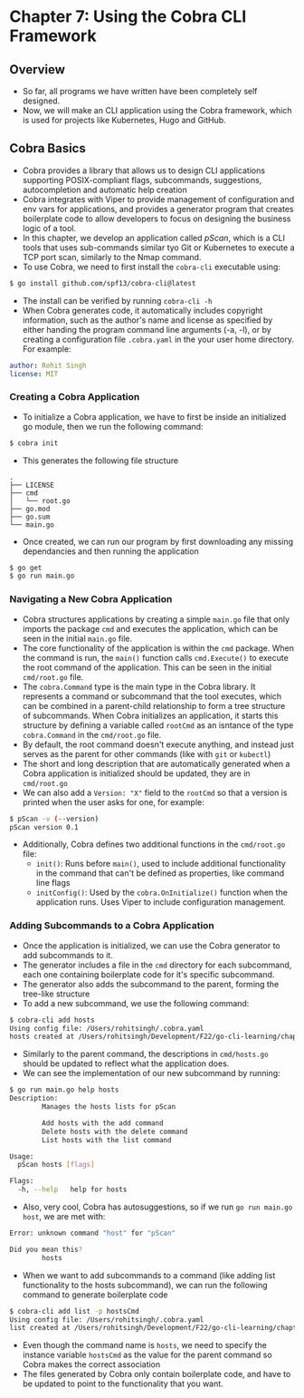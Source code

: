 # Chapter 7: Using the Cobra CLI Framework

## Overview

- So far, all programs we have written have been completely self designed.
- Now, we will make an CLI application using the Cobra framework, which is used for projects like Kubernetes, Hugo and GitHub.

## Cobra Basics
- Cobra provides a library that allows us to design CLI applications supporting POSIX-compliant flags, subcommands, suggestions, autocompletion and automatic help creation
- Cobra integrates with Viper to provide management of configuration and env vars for applications, and provides a generator program that creates boilerplate code to allow developers to focus on designing the business logic of a tool.
- In this chapter, we develop an application called _pScan_, which is a CLI tools that uses sub-commands similar tyo Git or Kubernetes to execute a TCP port scan, similarly to the Nmap command.
- To use Cobra, we need to first install the `cobra-cli` executable using:

```bash
$ go install github.com/spf13/cobra-cli@latest
```

- The install can be verified by running `cobra-cli -h`
- When Cobra generates code, it automatically includes copyright information, such as the author's name and license as specified by either handing the program command line arguments (-a, -l), or by creating a configuration file `.cobra.yaml` in the your user home directory. For example:

```yaml
author: Rohit Singh
license: MIT
```

### Creating a Cobra Application
- To initialize a Cobra application, we have to first be inside an initialized go module, then we run the following command:
``` bash
$ cobra init
```
- This generates the following file structure
```
.
├── LICENSE
├── cmd
│   └── root.go
├── go.mod
├── go.sum
└── main.go
```
- Once created, we can run our program by first downloading any missing dependancies and then running the application
```bash
$ go get
$ go run main.go
```

### Navigating a New Cobra Application
- Cobra structures applications by creating a simple `main.go` file that only imports the package `cmd` and executes the application, which can be seen in the initial `main.go` file.
- The core functionality of the application is within the `cmd` package. When the command is run, the `main()` function calls `cmd.Execute()` to execute the root command of the application. This can be seen in the initial `cmd/root.go` file.
- The `cobra.Command` type is the main type in the Cobra library. It represents a command or subcommand that the tool executes, which can be combined in a parent-child relationship to form a tree structure of subcommands. When Cobra initializes an application, it starts this structure by defining a variable called `rootCmd` as an isntance of the type `cobra.Command` in the `cmd/root.go` file.
- By default, the root command doesn't execute anything, and instead just serves as the parent for other commands (like with `git` or `kubectl`)
- The short and long description that are automatically generated when a Cobra application is initialized should be updated, they are in `cmd/root.go`
- We can also add a `Version: "X"` field to the `rootCmd` so that a version is printed when the user asks for one, for example:
```bash
$ pScan -v (--version)
pScan version 0.1
```
- Additionally, Cobra defines two additional functions in the `cmd/root.go` file:
  - `init()`: Runs before `main()`, used to include additional functionality in the command that can't be defined as properties, like command line flags
  - `initConfig()`: Used by the `cobra.OnInitialize()` function when the application runs. Uses Viper to include configuration management.

### Adding Subcommands to a Cobra Application
- Once the application is initialized, we can use the Cobra generator to add subcommands to it.
- The generator includes a file in the `cmd` directory for each subcommand, each one containing boilerplate code for it's specific subcommand.
- The generator also adds the subcommand to the parent, forming the tree-like structure
- To add a new subcommand, we use the following command:
```bash
$ cobra-cli add hosts
Using config file: /Users/rohitsingh/.cobra.yaml
hosts created at /Users/rohitsingh/Development/F22/go-cli-learning/chapter_7/pScan
```
- Similarly to the parent command, the descriptions in `cmd/hosts.go` should be updated to reflect what the application does.
- We can see the implementation of our new subcommand by running:
```bash
$ go run main.go help hosts
Description:
        Manages the hosts lists for pScan

        Add hosts with the add command
        Delete hosts with the delete command
        List hosts with the list command

Usage:
  pScan hosts [flags]

Flags:
  -h, --help   help for hosts
```
- Also, very cool, Cobra has autosuggestions, so if we run `go run main.go host`, we are met with:
```bash
Error: unknown command "host" for "pScan"

Did you mean this?
        hosts
```
- When we want to add subcommands to a command (like adding list functionality to the hosts subcommand), we can run the following command to generate boilerplate code
```bash
$ cobra-cli add list -p hostsCmd
Using config file: /Users/rohitsingh/.cobra.yaml
list created at /Users/rohitsingh/Development/F22/go-cli-learning/chapter_7/pScan
```
- Even though the command name is `hosts`, we need to specify the instance variable `hostsCmd` as the value for the parent command so Cobra makes the correct association
- The files generated by Cobra only contain boilerplate code, and have to be updated to point to the functionality that you want.
